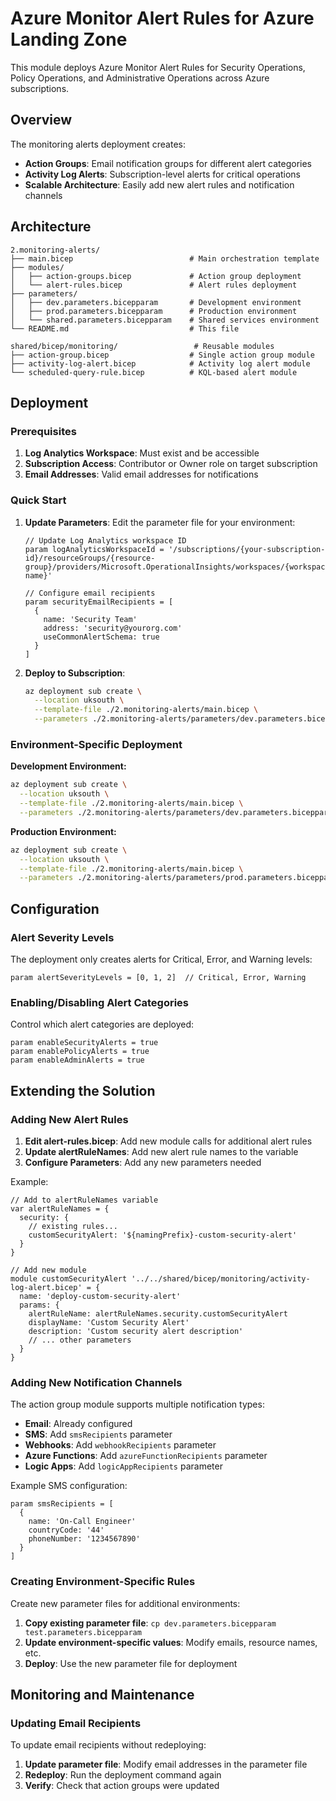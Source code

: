 # Azure Monitor Alert Rules for Azure Landing Zone

This module deploys Azure Monitor Alert Rules for Security Operations, Policy Operations, and Administrative Operations across Azure subscriptions.

## Overview

The monitoring alerts deployment creates:

- **Action Groups**: Email notification groups for different alert categories
- **Activity Log Alerts**: Subscription-level alerts for critical operations
- **Scalable Architecture**: Easily add new alert rules and notification channels

## Architecture

```
2.monitoring-alerts/
├── main.bicep                          # Main orchestration template
├── modules/
│   ├── action-groups.bicep             # Action group deployment
│   └── alert-rules.bicep               # Alert rules deployment
├── parameters/
│   ├── dev.parameters.bicepparam       # Development environment
│   ├── prod.parameters.bicepparam      # Production environment
│   └── shared.parameters.bicepparam    # Shared services environment
└── README.md                           # This file

shared/bicep/monitoring/                 # Reusable modules
├── action-group.bicep                  # Single action group module
├── activity-log-alert.bicep            # Activity log alert module
└── scheduled-query-rule.bicep          # KQL-based alert module
```

## Deployment

### Prerequisites

1. **Log Analytics Workspace**: Must exist and be accessible
2. **Subscription Access**: Contributor or Owner role on target subscription
3. **Email Addresses**: Valid email addresses for notifications

### Quick Start

1. **Update Parameters**: Edit the parameter file for your environment:
   ```bicep
   // Update Log Analytics workspace ID
   param logAnalyticsWorkspaceId = '/subscriptions/{your-subscription-id}/resourceGroups/{resource-group}/providers/Microsoft.OperationalInsights/workspaces/{workspace-name}'
   
   // Configure email recipients
   param securityEmailRecipients = [
     {
       name: 'Security Team'
       address: 'security@yourorg.com'
       useCommonAlertSchema: true
     }
   ]
   ```

2. **Deploy to Subscription**:
   ```bash
   az deployment sub create \
     --location uksouth \
     --template-file ./2.monitoring-alerts/main.bicep \
     --parameters ./2.monitoring-alerts/parameters/dev.parameters.bicepparam
   ```

### Environment-Specific Deployment

**Development Environment:**
```bash
az deployment sub create \
  --location uksouth \
  --template-file ./2.monitoring-alerts/main.bicep \
  --parameters ./2.monitoring-alerts/parameters/dev.parameters.bicepparam
```

**Production Environment:**
```bash
az deployment sub create \
  --location uksouth \
  --template-file ./2.monitoring-alerts/main.bicep \
  --parameters ./2.monitoring-alerts/parameters/prod.parameters.bicepparam
```

## Configuration

### Alert Severity Levels

The deployment only creates alerts for Critical, Error, and Warning levels:

```bicep
param alertSeverityLevels = [0, 1, 2]  // Critical, Error, Warning
```

### Enabling/Disabling Alert Categories

Control which alert categories are deployed:

```bicep
param enableSecurityAlerts = true
param enablePolicyAlerts = true  
param enableAdminAlerts = true
```

## Extending the Solution

### Adding New Alert Rules

1. **Edit alert-rules.bicep**: Add new module calls for additional alert rules
2. **Update alertRuleNames**: Add new alert rule names to the variable
3. **Configure Parameters**: Add any new parameters needed

Example:
```bicep
// Add to alertRuleNames variable
var alertRuleNames = {
  security: {
    // existing rules...
    customSecurityAlert: '${namingPrefix}-custom-security-alert'
  }
}

// Add new module
module customSecurityAlert '../../shared/bicep/monitoring/activity-log-alert.bicep' = {
  name: 'deploy-custom-security-alert'
  params: {
    alertRuleName: alertRuleNames.security.customSecurityAlert
    displayName: 'Custom Security Alert'
    description: 'Custom security alert description'
    // ... other parameters
  }
}
```

### Adding New Notification Channels

The action group module supports multiple notification types:

- **Email**: Already configured
- **SMS**: Add `smsRecipients` parameter
- **Webhooks**: Add `webhookRecipients` parameter  
- **Azure Functions**: Add `azureFunctionRecipients` parameter
- **Logic Apps**: Add `logicAppRecipients` parameter

Example SMS configuration:
```bicep
param smsRecipients = [
  {
    name: 'On-Call Engineer'
    countryCode: '44'
    phoneNumber: '1234567890'
  }
]
```

### Creating Environment-Specific Rules

Create new parameter files for additional environments:

1. **Copy existing parameter file**: `cp dev.parameters.bicepparam test.parameters.bicepparam`
2. **Update environment-specific values**: Modify emails, resource names, etc.
3. **Deploy**: Use the new parameter file for deployment

## Monitoring and Maintenance

### Updating Email Recipients

To update email recipients without redeploying:

1. **Update parameter file**: Modify email addresses in the parameter file
2. **Redeploy**: Run the deployment command again
3. **Verify**: Check that action groups were updated

